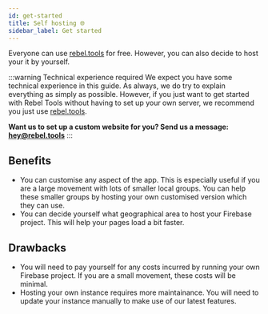 ```yaml
---
id: get-started
title: Self hosting 🌐
sidebar_label: Get started
---
```


Everyone can use [rebel.tools](https://rebel.tools) for free. However, you can also decide to host your it by yourself.

:::warning Technical experience required
We expect you have some technical experience in this guide. As always, we do try to explain everything as simply as possible. However, if you just want to get started with Rebel Tools without having to set up your own server, we recommend you just use [rebel.tools](https://rebel.tools).

**Want us to set up a custom website for you? Send us a message: hey@rebel.tools**
:::

## Benefits
- You can customise any aspect of the app. This is especially useful if you are a large movement with lots of smaller local groups. You can help these smaller groups by hosting your own customised version which they can use.
- You can decide yourself what geographical area to host your Firebase project. This will help your pages load a bit faster.

## Drawbacks
- You will need to pay yourself for any costs incurred by running your own Firebase project. If you are a small movement, these costs will be minimal.
- Hosting your own instance requires more maintainance. You will need to update your instance manually to make use of our latest features.




